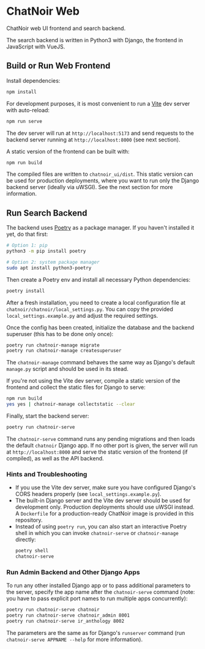 # ChatNoir Web

ChatNoir web UI frontend and search backend.

The search backend is written in Python3 with Django, the frontend in JavaScript with VueJS.

## Build or Run Web Frontend
Install dependencies:
```bash
npm install
```

For development purposes, it is most convenient to run a [Vite](https://vite.dev/) dev server with auto-reload:
```bash
npm run serve
```
The dev server will run at `http://localhost:5173` and send requests to the backend server running at `http://localhost:8000` (see next section).

A static version of the frontend can be built with:
```bash
npm run build
```
The compiled files are written to `chatnoir_ui/dist`. This static version can be used for production deployments, where you want to run only the Django backend server (ideally via uWSGI). See the next section for more information.


## Run Search Backend
The backend uses [Poetry](https://python-poetry.org/) as a package manager. If you haven't installed it yet, do that first:
```bash
# Option 1: pip
python3 -m pip install poetry

# Option 2: system package manager
sudo apt install python3-poetry
```

Then create a Poetry env and install all necessary Python dependencies:
```bash
poetry install
```

After a fresh installation, you need to create a local configuration file at `chatnoir/chatnoir/local_settings.py`. You can copy the provided `local_settings.example.py` and adjust the required settings.

Once the config has been created, initialize the database and the backend superuser (this has to be done only once): 
```bash
poetry run chatnoir-manage migrate
poetry run chatnoir-manage createsuperuser
```
The `chatnoir-manage` command behaves the same way as Django's default `manage.py` script and should be used in its stead.

If you're not using the Vite dev server, compile a static version of the frontend and collect the static files for Django to serve:
```bash
npm run build
yes yes | chatnoir-manage collectstatic --clear 
```

Finally, start the backend server:
```bash
poetry run chatnoir-serve
```
The `chatnoir-serve` command runs any pending migrations and then loads the default `chatnoir` Django app. If no other port is given, the server will run at `http://localhost:8000` and serve the static version of the frontend (if compiled), as well as the API backend.


### Hints and Troubleshooting

- If you use the Vite dev server, make sure you have configured Django's CORS headers properly (see `local_settings.example.py`).
- The built-in Django server and the Vite dev server should be used for development only. Production deployments should use uWSGI instead. A `Dockerfile` for a production-ready ChatNoir image is provided in this repository.
- Instead of using `poetry run`, you can also start an interactive Poetry shell in which you can invoke `chatnoir-serve` or `chatnoir-manage` directly:
  ```bash
  poetry shell
  chatnoir-serve
  ```

### Run Admin Backend and Other Django Apps

To run any other installed Django app or to pass additional parameters to the server, specify the app name after the `chatnoir-serve` command (note: you have to pass explicit port names to run multiple apps concurrently):
```bash
poetry run chatnoir-serve chatnoir
poetry run chatnoir-serve chatnoir_admin 8001
poetry run chatnoir-serve ir_anthology 8002
```
The parameters are the same as for Django's `runserver` command (run `chatnoir-serve APPNAME --help` for more information).
